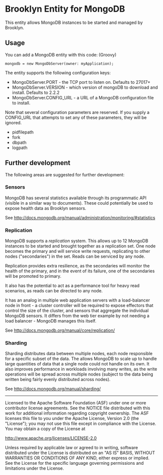 # Brooklyn Entity for MongoDB #

This entity allows MongoDB instances to be started and managed by Brooklyn.

## Usage ##

You can add a MongoDB entity with this code: (Groovy)

    mongodb = new MongoDbServer(owner: myApplication);

The entity supports the following configuration keys:

  * MongoDbServer.PORT - the TCP port to listen on. Defaults to 27017+
  * MongoDbServer.VERSION - which version of mongoDB to download and
    install. Defaults to 2.2.2
  * MongoDbServer.CONFIG_URL - a URL of a MongoDB configuration file to install.


Note that several configuration parameters are reserved. If you supply
a CONFIG_URL that attempts to set any of these parameters, they will
be ignored.

  * pidfilepath
  * fork
  * dbpath
  * logpath

## Further development ##

The following areas are suggested for further development:

### Sensors ###

MongoDB has several statistics available through its programmatic API
(visible in a similar way to documents). These could potentially be
used to expose health data as Brooklyn sensors.

See http://docs.mongodb.org/manual/administration/monitoring/#statistics

### Replication ###

MongoDB supports a *replication* system. This allows up to 12 MongoDB
instances to be started and brought together as a replication set. One
node becomes the primary and will service write requests, replicating
to other nodes ("secondaries") in the set. Reads can be serviced by
any node.

Replication provides extra resilience, as the secondaries will monitor
the health of the primary, and in the event of its failure, one of the
secondaries will be promoted to primary.

It also has the potential to act as a performance tool for heavy read
scenarios, as reads can be directed to any node.

It has an analog in multiple web application servers with a
load-balancer node in front - a cluster controller will be required to
expose effectors that control the size of the cluster, and sensors
that aggregate the individual MongoDB sensors. It differs from the web
tier example by not needing a load balancer - MongoDB manages this
itself.

See http://docs.mongodb.org/manual/core/replication/

### Sharding ###

Sharding distributes data between multiple nodes, each node
responsible for a specific subset of the data. The allows MongoDB to
scale up to handle large quantities of data that a single node could
not handle on its own. It also improves performance in workloads
involving many writes, as the write operations will be spread across
multiple nodes (subject to the data being written being fairly evenly
distributed across nodes).

See http://docs.mongodb.org/manual/sharding/

----
Licensed to the Apache Software Foundation (ASF) under one
or more contributor license agreements.  See the NOTICE file
distributed with this work for additional information
regarding copyright ownership.  The ASF licenses this file
to you under the Apache License, Version 2.0 (the
"License"); you may not use this file except in compliance
with the License.  You may obtain a copy of the License at

 http://www.apache.org/licenses/LICENSE-2.0

Unless required by applicable law or agreed to in writing,
software distributed under the License is distributed on an
"AS IS" BASIS, WITHOUT WARRANTIES OR CONDITIONS OF ANY
KIND, either express or implied.  See the License for the
specific language governing permissions and limitations
under the License.